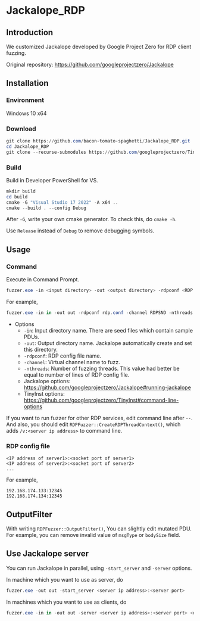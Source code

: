 # Jackalope_RDP

## Introduction

We customized Jackalope developed by Google Project Zero for RDP client fuzzing.

Original repository: https://github.com/googleprojectzero/Jackalope

## Installation

### Environment

Windows 10 x64

### Download

```powershell
git clone https://github.com/bacon-tomato-spaghetti/Jackalope_RDP.git
cd Jackalope_RDP
git clone --recurse-submodules https://github.com/googleprojectzero/TinyInst.git
```

### Build

Build in Developer PowerShell for VS.

```powershell
mkdir build
cd build
cmake -G "Visual Studio 17 2022" -A x64 ..
cmake --build . --config Debug
```

After `-G`, write your own cmake generator. To check this, do `cmake -h`.

Use `Release` instead of `Debug` to remove debugging symbols.

## Usage

### Command

Execute in Command Prompt.

```powershell
fuzzer.exe -in <input directory> -out <output directory> -rdpconf <RDP config file> -channel <virtual channel to run fuzzing on> -nthreads <number of threads> -clean_target_on_coverage false -persist <Jackalope options> -- mstsc <mstsc options except /v>
```

For example,

```powershell
fuzzer.exe -in in -out out -rdpconf rdp.conf -channel RDPSND -nthreads 2 -instrument_module mstscax.dll -target_module mstscax.dll -clean_target_on_coverage false -persist -target_offset 0x484800 -iterations 10000 -cmp_coverage -dump_coverage -- mstsc /w:1000 /h:800
```

- Options
  - `-in`: Input directory name. There are seed files which contain sample PDUs.
  - `-out`: Output directory name. Jackalope automatically create and set this directory.
  - `-rdpconf`: RDP config file name.
  - `-channel`: Virtual channel name to fuzz.
  - `-nthreads`: Number of fuzzing threads. This value had better be equal to number of lines of RDP config file.
  - Jackalope options: https://github.com/googleprojectzero/Jackalope#running-jackalope
  - TinyInst options: https://github.com/googleprojectzero/TinyInst#command-line-options

If you want to run fuzzer for other RDP services, edit command line after `--`. And also, you should edit `RDPFuzzer::CreateRDPThreadContext()`, which adds `/v:<server ip address>` to command line.

### RDP config file

```
<IP address of server1>:<socket port of server1>
<IP address of server2>:<socket port of server2>
...
```

For example,

```
192.168.174.133:12345
192.168.174.134:12345
```

## OutputFilter

With writing `RDPFuzzer::OutputFilter()`, You can slightly edit mutated PDU. For example, you can remove invalid value of `msgType` or `bodySize` field.

## Use Jackalope server

You can run Jackalope in parallel, using `-start_server` and `-server` options.

In machine which you want to use as server, do

```powershell
fuzzer.exe -out out -start_server <server ip address>:<server port>
```

In machines which you want to use as clients, do

```powershell
fuzzer.exe -in in -out out -server <server ip address>:<server port> <other options>
```
